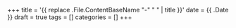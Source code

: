 +++
title = '{{ replace .File.ContentBaseName "-" " " | title }}'
date = {{ .Date }}
draft = true
tags = []
categories = []
+++